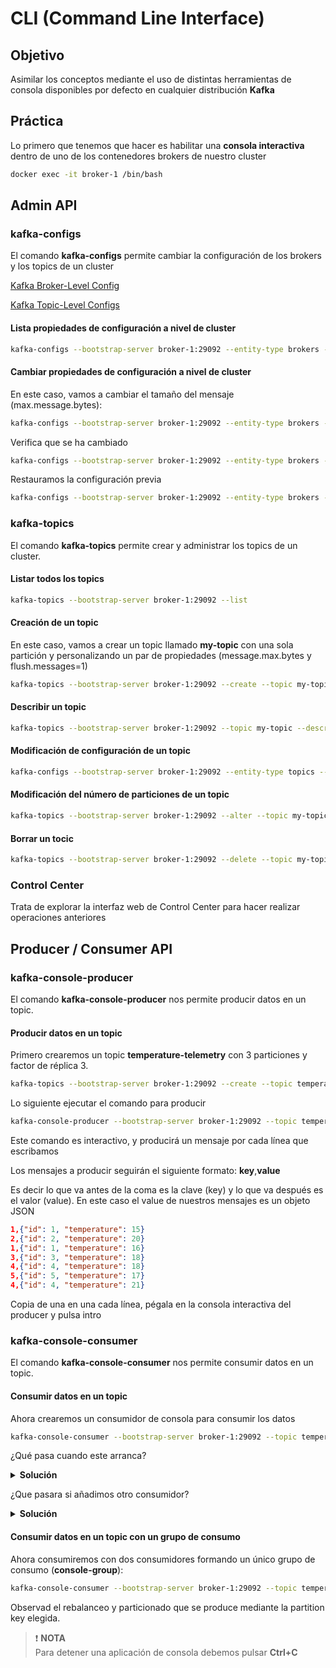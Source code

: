 # CLI (Command Line Interface)

## Objetivo

Asimilar los conceptos mediante el uso de distintas herramientas de consola disponibles por defecto en cualquier distribución **Kafka**

## Práctica

Lo primero que tenemos que hacer es habilitar una **consola interactiva** dentro de uno de los contenedores brokers de nuestro cluster

```bash
docker exec -it broker-1 /bin/bash
```

## Admin API

### kafka-configs

El comando **kafka-configs** permite cambiar la configuración de los brokers y los topics de un cluster

[Kafka Broker-Level Config](http://kafka.apache.org/10/documentation.html#brokerconfigs)

[Kafka Topic-Level Configs](http://kafka.apache.org/10/documentation.html#topicconfigs)

#### Lista propiedades de configuración a nivel de cluster

```bash
kafka-configs --bootstrap-server broker-1:29092 --entity-type brokers --describe --all
```

#### Cambiar propiedades de configuración a nivel de cluster

En este caso, vamos a cambiar el tamaño del mensaje (max.message.bytes):

```bash
kafka-configs --bootstrap-server broker-1:29092 --entity-type brokers --entity-default --alter --add-config max.message.bytes=512
```

Verifica que se ha cambiado

```bash
kafka-configs --bootstrap-server broker-1:29092 --entity-type brokers --describe --all | grep max.message.bytes
```

Restauramos la configuración previa

```bash
kafka-configs --bootstrap-server broker-1:29092 --entity-type brokers --entity-default --alter --add-config max.message.bytes=1048588
```

### kafka-topics

El comando **kafka-topics** permite crear y administrar los topics de un cluster.

#### Listar todos los topics

```bash
kafka-topics --bootstrap-server broker-1:29092 --list
```

#### Creación de un topic

En este caso, vamos a crear un topic llamado **my-topic** con una sola partición y personalizando un par de propiedades (message.max.bytes y flush.messages=1)

```bash
kafka-topics --bootstrap-server broker-1:29092 --create --topic my-topic --partitions 1 --replication-factor 1 --config max.message.bytes=64000 --config flush.messages=1
```

#### Describir un topic

```bash
kafka-topics --bootstrap-server broker-1:29092 --topic my-topic --describe
```

#### Modificación de configuración de un topic

```bash
kafka-configs --bootstrap-server broker-1:29092 --entity-type topics --entity-name my-topic --alter --add-config max.message.bytes=128000
```

#### Modificación del número de particiones de un topic

```bash
kafka-topics --bootstrap-server broker-1:29092 --alter --topic my-topic --partitions 3 --replication-factor 4
```

#### Borrar un tocic

```bash
kafka-topics --bootstrap-server broker-1:29092 --delete --topic my-topic
```

### Control Center

Trata de explorar la interfaz web de Control Center para hacer realizar operaciones anteriores

## Producer / Consumer API

### kafka-console-producer

El comando **kafka-console-producer** nos permite producir datos en un topic.

#### Producir datos en un topic

Primero crearemos un topic **temperature-telemetry** con 3 particiones y factor de réplica 3.

```bash
kafka-topics --bootstrap-server broker-1:29092 --create --topic temperature-telemetry --partitions 3 --replication-factor 3 --config flush.messages=1
```

Lo siguiente ejecutar el comando para producir

```bash
kafka-console-producer --bootstrap-server broker-1:29092 --topic temperature-telemetry --property "parse.key=true" --property "key.separator=,"
```

Este comando es interactivo, y producirá un mensaje por cada línea que escribamos

Los mensajes a producir seguirán el siguiente formato: **key**,**value**

Es decir lo que va antes de la coma es la clave (key) y lo que va después es el valor (value). En este caso el value de nuestros mensajes es un objeto JSON

```json
1,{"id": 1, "temperature": 15}
2,{"id": 2, "temperature": 20}
1,{"id": 1, "temperature": 16}
3,{"id": 3, "temperature": 18}
4,{"id": 4, "temperature": 18}
5,{"id": 5, "temperature": 17}
4,{"id": 4, "temperature": 21}
```

Copia de una en una cada línea, pégala en la consola interactiva del producer y pulsa intro

### kafka-console-consumer

El comando **kafka-console-consumer** nos permite consumir datos en un topic.

#### Consumir datos en un topic

Ahora crearemos un consumidor de consola para consumir los datos

```bash
kafka-console-consumer --bootstrap-server broker-1:29092 --topic temperature-telemetry --property print.key=true --from-beginning
```

¿Qué pasa cuando este arranca?

<details>
  <summary><b>Solución</b></summary>

¡El consumidor consume todos los mensajes!.
</details>

¿Que pasara si añadimos otro consumidor?

<details>
  <summary><b>Solución</b></summary>

¡Tenemos dos consumidores consumiendo exactamente los mismos mensajes!.
</details>

#### Consumir datos en un topic con un grupo de consumo

Ahora consumiremos con dos consumidores formando un único grupo de consumo (**console-group**):

```bash
kafka-console-consumer --bootstrap-server broker-1:29092 --topic temperature-telemetry --property print.key=true --from-beginning --group console-group
```

Observad el rebalanceo y particionado que se produce mediante la partition key elegida.

> ❗️ **NOTA**<br/>Para detener una aplicación de consola debemos pulsar **Ctrl+C**
